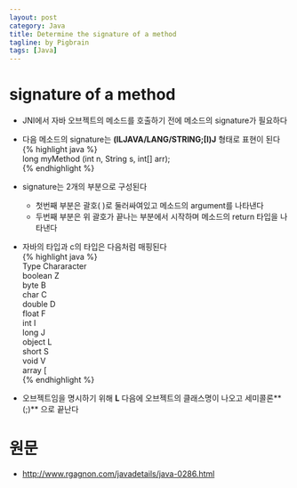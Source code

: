 ```yaml
---
layout: post
category: Java
title: Determine the signature of a method
tagline: by Pigbrain
tags: [Java]
---
```


<!--more-->

# signature of a method  
  
* JNI에서 자바 오브젝트의 메소드를 호출하기 전에 메소드의 signature가 필요하다  
* 다음 메소드의 signature는 **(ILJAVA/LANG/STRING;[I)J** 형태로 표현이 된다  
{% highlight java %}  
long myMethod (int n, String s, int[] arr);  
{% endhighlight %}  
  
* signature는 2개의 부분으로 구성된다  
	* 첫번째 부분은 괄호( )로 둘러싸여있고 메소드의 argument를 나타낸다  
	* 두번째 부분은 위 괄호가 끝나는 부분에서 시작하며 메소드의 return 타입을 나타낸다  
* 자바의 타입과 c의 타입은 다음처럼 매핑된다  
{% highlight java %}  
 Type      Chararacter  
 boolean      Z  
 byte         B  
 char         C  
 double       D  
 float        F  
 int          I  
 long         J  
 object       L  
 short        S  
 void         V  
 array        [  
{% endhighlight %}  
  
* 오브젝트임을 명시하기 위해 **L** 다음에 오브젝트의 클래스명이 나오고 세미콜론**(;)** 으로 끝난다  
  
  

# 원문  
* http://www.rgagnon.com/javadetails/java-0286.html  
  

